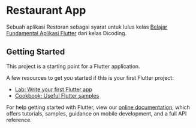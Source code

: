 # Restaurant App

Sebuah aplikasi Restoran sebagai syarat untuk lulus kelas [Belajar Fundamental Aplikasi Flutter](https://www.dicoding.com/academies/195) dari kelas Dicoding.

## Getting Started

This project is a starting point for a Flutter application.

A few resources to get you started if this is your first Flutter project:

- [Lab: Write your first Flutter app](https://flutter.dev/docs/get-started/codelab)
- [Cookbook: Useful Flutter samples](https://flutter.dev/docs/cookbook)

For help getting started with Flutter, view our
[online documentation](https://flutter.dev/docs), which offers tutorials,
samples, guidance on mobile development, and a full API reference.

